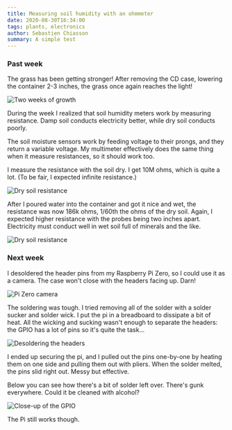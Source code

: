 ```yaml
---
title: Measuring soil humidity with an ohmmeter
date: 2020-08-30T16:34:00
tags: plants, electronics
author: Sebastien Chiasson
summary: A simple test
---
```


### Past week

The grass has been getting stronger! After removing the CD case, lowering the container 2-3 inches, the grass once again reaches the light!

![Two weeks of growth]({attach}20200830_150702.jpg)

During the week I realized that soil humidity meters work by measuring resistance. Damp soil conducts electricity better, while dry soil conducts poorly.

The soil moisture sensors work by feeding voltage to their prongs, and they return a variable voltage. My multimeter effectively does the same thing when it measure resistances, so it should work too.

I measure the resistance with the soil dry. I get 10M ohms, which is quite a lot. (To be fair, I expected infinite resistance.)

![Dry soil resistance]({attach}20200827_084642.jpg)

After I poured water into the container and got it nice and wet, the resistance was now 186k ohms, 1/60th the ohms of the dry soil. Again, I expected higher resistance with the probes being two inches apart. Electricity must conduct well in wet soil full of minerals and the like.

![Dry soil resistance]({attach}20200827_084945.jpg)

### Next week

I desoldered the header pins from my Raspberry Pi Zero, so I could use it as a camera. The case won't close with the headers facing up. Darn!

![Pi Zero camera]({attach}20200830_161819.jpg)

The soldering was tough. I tried removing all of the solder with a solder sucker and solder wick. I put the pi in a breadboard to dissipate a bit of heat. All the wicking and sucking wasn't enough to separate the headers: the GPIO has a lot of pins so it's quite the task...

![Desoldering the headers]({attach}20200823_184219.jpg)

I ended up securing the pi, and I pulled out the pins one-by-one by heating them on one side and pulling them out with pliers. When the solder melted, the pins slid right out. Messy but effective.

Below you can see how there's a bit of solder left over. There's gunk everywhere. Could it be cleaned with alcohol?

![Close-up of the GPIO]({attach}vlcsnap-2020-08-30-16h22m23s591.png)

The Pi still works though.
